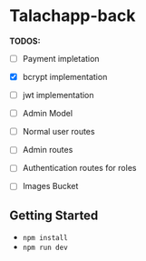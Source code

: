 # Talachapp-back

**TODOS:**

- [ ] Payment impletation
- [x] bcrypt implementation
- [ ] jwt implementation
- [ ] Admin Model
- [ ] Normal user routes
- [ ] Admin routes
- [ ] Authentication routes for roles
- [ ] Images Bucket


## Getting Started

- `npm install`
- `npm run dev`


